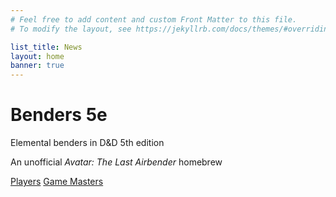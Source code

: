 ```yaml
---
# Feel free to add content and custom Front Matter to this file.
# To modify the layout, see https://jekyllrb.com/docs/themes/#overriding-theme-defaults

list_title: News
layout: home
banner: true
---
```


<div class="banner">
    <div class="banner-img"></div>
    <h1>Benders <span style="text-transform: initial;">5e</span></h1>
    <p class="subtitle">Elemental benders in D&D 5th edition</p>
    <p>An unofficial <span style="font-style: italic;">Avatar: The Last Airbender</span> homebrew</p>
    <a class="button" href="./phb/general">Players</a>
    <a class="button" href="./gmg">Game Masters</a>
</div>
